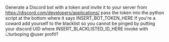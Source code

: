 Generate a Discord bot with a token and invite it to your server from https://discord.com/developers/applications/
pass the token into the python script at the bottom where it says INSERT_BOT_TOKEN_HERE
If you're a coward add yourself to the blacklist so you cannot be pinged by putting your discord UID where INSERT_BLACKLISTED_ID_HERE
invoke with ඞturboping @user
profit?
